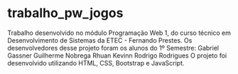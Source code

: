 # trabalho_pw_jogos
Trabalho desenvolvido no módulo Programação Web 1, do curso técnico em Desenvolvimento de Sistemas da ETEC - Fernando Prestes.
Os desenvolvedores desse projeto foram os alunos do 1º Semestre:
Gabriel Gassner
Guilherme Nobrega
Rhuan Kevinn
Rodrigo Rodrigues
O projeto foi desenvolvido utilizando HTML, CSS, Bootstrap e JavaScript.
